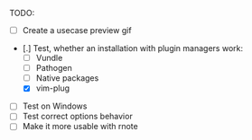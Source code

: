 
TODO:
- [ ] Create a usecase preview gif
- [.] Test, whether an installation with plugin managers work:
    - [ ] Vundle
    - [ ] Pathogen
    - [ ] Native packages
    - [X] vim-plug
- [ ] Test on Windows
- [ ] Test correct options behavior
- [ ] Make it more usable with rnote
